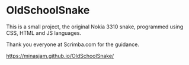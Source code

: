 # OldSchoolSnake

This is a small project, the original Nokia 3310 snake, programmed using CSS, HTML and JS languages.

Thank you everyone at Scrimba.com for the guidance.

https://minasjam.github.io/OldSchoolSnake/
